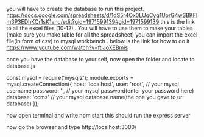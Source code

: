 you will have to create the database to run this project.
https://docs.google.com/spreadsheets/d/1dS5r4Ox0LUqCyq1UorG4wSBKFIm3P3EDhKQr1sK1vnc/edit?gid=1971599139#gid=1971599139
this is the link to all the excel files (10-12) . You will have to use them to make your tables (make sure you make table for all the spreadsheet)
you can import the excel file(in form of csv) to mysql workbench . below is the link for how to do it
https://www.youtube.com/watch?v=ftlJoXEBmis

once you have the database to your self, now open the folder and locate to database.js

const mysql = require('mysql2');
module.exports = mysql.createConnection({
    host: 'localhost',
    user: 'root',    // your mysql username
    password: '',    // your mysql password(enter your password here)
    database: 'ccms'   // your mysql database name(the one you gave to ur database)
});

now open terminal and write npm start
this should run the express server 

now go the browser and type
http://localhost:3000/
